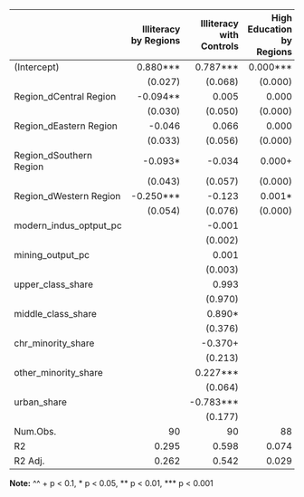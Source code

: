 |                         | Illiteracy by Regions | Illiteracy with Controls | High Education by Regions | High Education with Controls | 
|:------------------------|----------------------:|-------------------------:|--------------------------:|-----------------------------:|
| (Intercept)             |        0.880***       |         0.787***         |          0.000***         |            -0.001*           | 
|                         |        (0.027)        |          (0.068)         |          (0.000)          |            (0.000)           | 
| Region_dCentral Region  |        -0.094**       |           0.005          |           0.000           |             0.000            | 
|                         |        (0.030)        |          (0.050)         |          (0.000)          |            (0.000)           | 
| Region_dEastern Region  |         -0.046        |           0.066          |           0.000           |             0.000            | 
|                         |        (0.033)        |          (0.056)         |          (0.000)          |            (0.000)           | 
| Region_dSouthern Region |        -0.093*        |          -0.034          |           0.000+          |            0.000+            | 
|                         |        (0.043)        |          (0.057)         |          (0.000)          |            (0.000)           | 
| Region_dWestern Region  |       -0.250***       |          -0.123          |           0.001*          |            0.001*            | 
|                         |        (0.054)        |          (0.076)         |          (0.000)          |            (0.000)           | 
| modern_indus_optput_pc  |                       |          -0.001          |                           |             0.000            | 
|                         |                       |          (0.002)         |                           |            (0.000)           | 
| mining_output_pc        |                       |           0.001          |                           |             0.000            | 
|                         |                       |          (0.003)         |                           |            (0.000)           | 
| upper_class_share       |                       |           0.993          |                           |            0.016+            | 
|                         |                       |          (0.970)         |                           |            (0.009)           | 
| middle_class_share      |                       |          0.890*          |                           |            -0.005*           | 
|                         |                       |          (0.376)         |                           |            (0.002)           | 
| chr_minority_share      |                       |          -0.370+         |                           |            -0.002+           | 
|                         |                       |          (0.213)         |                           |            (0.001)           | 
| other_minority_share    |                       |         0.227***         |                           |             0.000            | 
|                         |                       |          (0.064)         |                           |            (0.000)           | 
| urban_share             |                       |         -0.783***        |                           |           0.010***           | 
|                         |                       |          (0.177)         |                           |            (0.002)           | 
| Num.Obs.                |           90          |            90            |             88            |              88              | 
| R2                      |         0.295         |           0.598          |           0.074           |             0.840            | 
| R2 Adj.                 |         0.262         |           0.542          |           0.029           |             0.817            | 

__Note:__
^^ + p < 0.1, * p < 0.05, ** p < 0.01, *** p < 0.001

